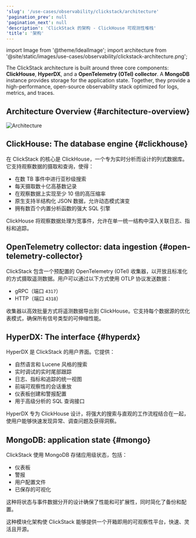 ```yaml
---
'slug': '/use-cases/observability/clickstack/architecture'
'pagination_prev': null
'pagination_next': null
'description': 'ClickStack 的架构 - ClickHouse 可观测性堆栈'
'title': '架构'
---
```


import Image from '@theme/IdealImage';
import architecture from '@site/static/images/use-cases/observability/clickstack-architecture.png';

The ClickStack architecture is built around three core components: **ClickHouse**, **HyperDX**, and a **OpenTelemetry (OTel) collector**. A **MongoDB** instance provides storage for the application state. Together, they provide a high-performance, open-source observability stack optimized for logs, metrics, and traces.

## Architecture Overview {#architecture-overview}

<Image img={architecture} alt="Architecture" size="lg"/>

## ClickHouse: The database engine {#clickhouse}

在 ClickStack 的核心是 ClickHouse，一个专为实时分析而设计的列式数据库。它支持观察数据的摄取和查询，使得：

- 在数 TB 事件中进行亚秒级搜索
- 每天摄取数十亿高基数记录
- 在观察数据上实现至少 10 倍的高压缩率
- 原生支持半结构化 JSON 数据，允许动态模式演变
- 拥有数百个内置分析函数的强大 SQL 引擎

ClickHouse 将观察数据处理为宽事件，允许在单一统一结构中深入关联日志、指标和追踪。

## OpenTelemetry collector: data ingestion {#open-telemetry-collector}

ClickStack 包含一个预配置的 OpenTelemetry (OTel) 收集器，以开放且标准化的方式摄取遥测数据。用户可以通过以下方式使用 OTLP 协议发送数据：

- gRPC（端口 `4317`）
- HTTP（端口 `4318`）

收集器以高效批量方式将遥测数据导出到 ClickHouse。它支持每个数据源的优化表模式，确保所有信号类型的可伸缩性能。

## HyperDX: The interface {#hyperdx}

HyperDX 是 ClickStack 的用户界面。它提供：

- 自然语言和 Lucene 风格的搜索
- 实时调试的实时尾部跟踪
- 日志、指标和追踪的统一视图
- 前端可观察性的会话重放
- 仪表板创建和警报配置
- 用于高级分析的 SQL 查询接口

HyperDX 专为 ClickHouse 设计，将强大的搜索与直观的工作流程结合在一起，使用户能够快速发现异常、调查问题及获得洞察。

## MongoDB: application state {#mongo}

ClickStack 使用 MongoDB 存储应用级状态，包括：

- 仪表板
- 警报
- 用户配置文件
- 已保存的可视化

这种将状态与事件数据分开的设计确保了性能和可扩展性，同时简化了备份和配置。

这种模块化架构使 ClickStack 能够提供一个开箱即用的可观察性平台，快速、灵活且开源。
